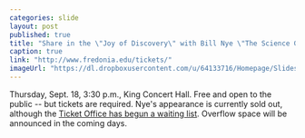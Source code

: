 ```yaml
---
categories: slide
layout: post
published: true
title: "Share in the \"Joy of Discovery\" with Bill Nye \"The Science Guy\""
caption: true
link: "http://www.fredonia.edu/tickets/"
imageUrl: "https://dl.dropboxusercontent.com/u/64133716/Homepage/Slides/bill_nye.jpg"
---
```


Thursday, Sept. 18, 3:30 p.m., King Concert Hall. Free and open to the public -- but tickets are required. Nye's appearance is currently sold out, although the [Ticket Office has begun a waiting list](www.fredonia.edu/tickets). Overflow space will be announced in the coming days.